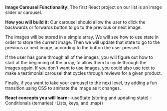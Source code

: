 **Image Carousel Functionality:**
The first React project on our list is an image slider or carousel.


**How you will build it:**
Our carousel should allow the user to click the backwards or forwards button to go to the previous or next image.

The images will be stored in a simple array. We will see how to use state in order to store the current image. Then we will update that state to go to the previous or next image, according to the button the user pressed.

If the user has gone through all of the images, you will figure out how to start at the beginning of the array, to allow them to cycle through the images again. If you don't want to use images, you could also use text to make a testimonial carousel that cycles through reviews for a given product.

Finally, if you want to take your carousel to the next level, try adding a fun transition using CSS to animate the image as it changes.

**React concepts you will learn:**
-useState (storing and updating state)
-Conditionals (ternaries)
-Lists, keys, and .map()
